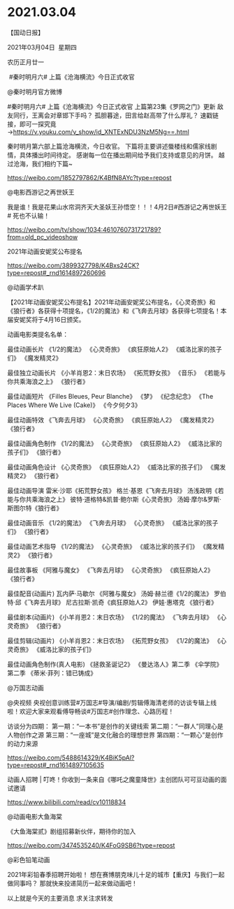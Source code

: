 ﻿#  2021.03.04
【国动日报】

2021年03月04日  星期四


农历正月廿一


 #秦时明月六# 上篇《沧海横流》今日正式收官

@秦时明月官方微博


#秦时明月六# 上篇《沧海横流》今日正式收官
上篇第23集《罗网之门》更新
敌友同行，王离会对章邯下手吗？
孤胆暮途，田言给赵高带了什么厚礼？
速戳链接，即可一探究竟→https://v.youku.com/v_show/id_XNTExNDU3NzM5Ng==.html


秦时明月第六部上篇沧海横流，今日收官。
下篇将主要讲述蜃楼线和儒家线剧情，具体播出时间待定。
感谢每一位在播出期间给予我们支持或意见的月饼。
越过沧海，我们相约下篇~

https://weibo.com/1852797862/K4BfN8AYc?type=repost




@电影西游记之再世妖王  


我是谁！我是花果山水帘洞齐天大圣妖王孙悟空！！！4月2日#西游记之再世妖王# 死也不认输！

https://weibo.com/tv/show/1034:4610760731721789?from=old_pc_videoshow

2021年动画安妮奖公布提名

https://weibo.com/3899327798/K4Bxs24CK?type=repost#_rnd1614897260696

@动画学术趴                            

【2021年动画安妮奖公布提名】2021年动画安妮奖公布提名，《心灵奇旅》和《狼行者》各获得十项提名，《1/2的魔法》和《飞奔去月球》各获得七项提名！本届安妮奖将于4月16日颁奖。

动画电影类提名名单：

最佳动画长片
《1/2的魔法》
《心灵奇旅》
《疯狂原始人2》
《威洛比家的孩子们》
《魔发精灵2》

最佳独立动画长片
《小羊肖恩2：末日农场》
《拓荒野女孩》
《音乐》
《若能与你共乘海浪之上》
《狼行者》

最佳动画短片
《Filles Bleues, Peur Blanche》
《梦》
《纪念纪念》
《The Places Where We Live (Cake)》
《今夕何夕3》

最佳动画特效
《飞奔去月球》
《心灵奇旅》
《疯狂原始人2》
《魔发精灵2》
《狼行者》

最佳动画角色制作
《1/2的魔法》
《心灵奇旅》
《疯狂原始人2》
《威洛比家的孩子们》
《狼行者》

最佳动画角色设计
《心灵奇旅》
《疯狂原始人2》
《威洛比家的孩子们》
《魔发精灵2》
《狼行者》

最佳动画导演
雷米·沙耶《拓荒野女孩》
格兰·基恩《飞奔去月球》
汤浅政明《若能与你共乘海浪之上》
彼特·道格特&凯普·鲍尔斯《心灵奇旅》
汤姆·摩尔&罗斯·斯图尔特《狼行者》

最佳动画音乐
《1/2的魔法》
《飞奔去月球》
《心灵奇旅》
《威洛比家的孩子们》
《狼行者》

最佳动画艺术指导
《1/2的魔法》
《心灵奇旅》
《威洛比家的孩子们》
《魔发精灵2》
《狼行者》

最佳故事板
《阿雅与魔女》
《飞奔去月球》
《心灵奇旅》
《疯狂原始人2》
《狼行者》

最佳配音(动画片)
瓦内萨·马歇尔 《阿雅与魔女》
汤姆·赫兰德《1/2的魔法》
罗伯特·邱《飞奔去月球》
尼古拉斯·凯奇《疯狂原始人2》
伊娃·惠塔克 《狼行者》

最佳剧本(动画片)
《小羊肖恩2：末日农场》
《1/2的魔法》
《飞奔去月球》
《心灵奇旅》
《狼行者》

最佳剪辑(动画片)
《小羊肖恩2：末日农场》
《拓荒野女孩》
《1/2的魔法》
《心灵奇旅》
《威洛比家的孩子们》

最佳动画角色制作(真人电影)
《拯救圣诞记2》
《曼达洛人》第二季
《伞学院》第二季
《蒂米·菲列：错已铸成》

@万国志动画   


@央视频 央视创意训练营#万国志#导演/编剧/剪辑傅海清老师的访谈专辑上线啦！欢迎大家来观看傅导畅谈#万国志#创作理念、心路历程！

访谈分为四期：
第一期：“一本书”是创作的关键线索
第二期：“一群人”同理心是人物创作之源
第三期：“一座城”是文化融合的理想世界
第四期：“一颗心”是创作的动力来源

https://weibo.com/5488614329/K4BiK5pAl?type=repost#_rnd1614897105635

动画人招聘 | 叮咚！你收到一条来自《哪吒之魔童降世》主创团队可可豆动画的面试邀请

https://www.bilibili.com/read/cv10118834


@动画电影大鱼海棠                            

《大鱼海棠贰》剧组招募新伙伴，期待你的加入

https://weibo.com/3474535240/K4FoG9SB6?type=repost




@彩色铅笔动画       


2021年彩铅春季招聘开始啦！
想在赛博朋克味儿十足的城市【重庆】与我们一起做同事吗？
那就快来投递简历一起来做动画吧！




以上就是今天的主要消息
求关注求转发
















